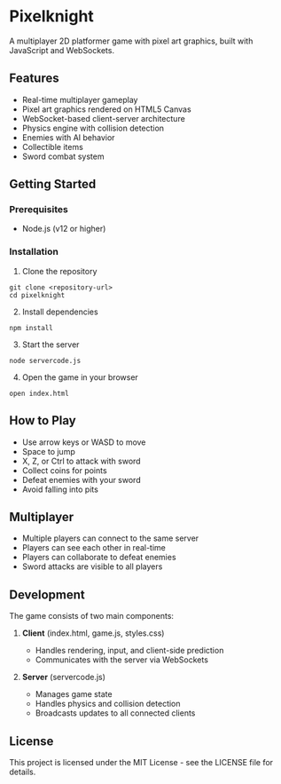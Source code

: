 # Pixelknight

A multiplayer 2D platformer game with pixel art graphics, built with JavaScript and WebSockets.

## Features

- Real-time multiplayer gameplay
- Pixel art graphics rendered on HTML5 Canvas
- WebSocket-based client-server architecture
- Physics engine with collision detection
- Enemies with AI behavior
- Collectible items
- Sword combat system

## Getting Started

### Prerequisites

- Node.js (v12 or higher)

### Installation

1. Clone the repository
```
git clone <repository-url>
cd pixelknight
```

2. Install dependencies
```
npm install
```

3. Start the server
```
node servercode.js
```

4. Open the game in your browser
```
open index.html
```

## How to Play

- Use arrow keys or WASD to move
- Space to jump
- X, Z, or Ctrl to attack with sword
- Collect coins for points
- Defeat enemies with your sword
- Avoid falling into pits

## Multiplayer

- Multiple players can connect to the same server
- Players can see each other in real-time
- Players can collaborate to defeat enemies
- Sword attacks are visible to all players

## Development

The game consists of two main components:

1. **Client** (index.html, game.js, styles.css)
   - Handles rendering, input, and client-side prediction
   - Communicates with the server via WebSockets

2. **Server** (servercode.js)
   - Manages game state
   - Handles physics and collision detection
   - Broadcasts updates to all connected clients

## License

This project is licensed under the MIT License - see the LICENSE file for details. 